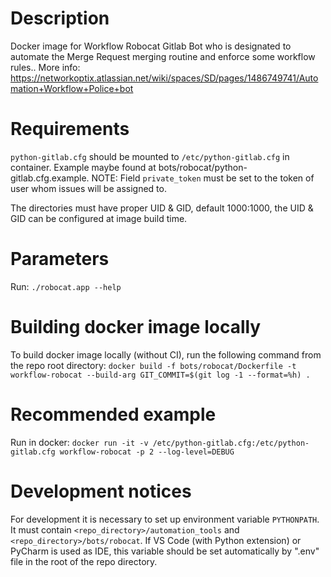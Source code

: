 # Description
Docker image for Workflow Robocat Gitlab Bot who is designated to automate the Merge Request merging routine and enforce some workflow rules..
More info: https://networkoptix.atlassian.net/wiki/spaces/SD/pages/1486749741/Automation+Workflow+Police+bot

# Requirements
`python-gitlab.cfg` should be mounted to `/etc/python-gitlab.cfg` in container.
Example maybe found at bots/robocat/python-gitlab.cfg.example.
NOTE: Field `private_token` must be set to the token of user whom issues will be assigned to.

The directories must have proper UID & GID, default 1000:1000,
the UID & GID can be configured at image build time.

# Parameters
Run: `./robocat.app --help`

# Building docker image locally
To build docker image locally (without CI), run the following command from the repo root directory:
`docker build -f bots/robocat/Dockerfile -t workflow-robocat --build-arg GIT_COMMIT=$(git log -1 --format=%h) .`

# Recommended example
Run in docker:
`docker run -it -v /etc/python-gitlab.cfg:/etc/python-gitlab.cfg workflow-robocat -p 2 --log-level=DEBUG`

# Development notices
For development it is necessary to set up environment variable `PYTHONPATH`. It must contain
`<repo_directory>/automation_tools` and `<repo_directory>/bots/robocat`. If VS Code (with Python
extension) or PyCharm is used as IDE, this variable should be set automatically by ".env" file in
the root of the repo directory.
